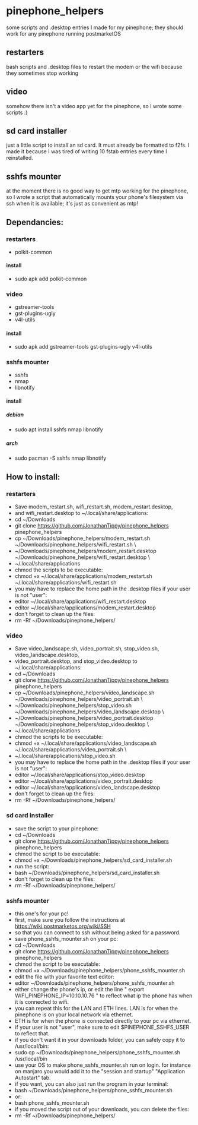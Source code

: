 # pinephone_helpers
some scripts and .desktop entries I made for my pinephone; they should work for any pinephone running postmarketOS

## restarters
bash scripts and .desktop files to restart the modem or the wifi because they sometimes stop working

## video
somehow there isn't a video app yet for the pinephone, so I wrote some scripts :) 

## sd card installer
just a little script to install an sd card. It must already be formatted to f2fs. I made it because I was tired of writing 10 fstab entries every time I reinstalled.

## sshfs mounter
at the moment there is no good way to get mtp working for the pinephone, so I wrote a script that automatically mounts your phone's filesystem via ssh when it is available; it's just as convenient as mtp!
## Dependancies:
### restarters
- polkit-common
#### install
- sudo apk add polkit-common
### video
- gstreamer-tools
- gst-plugins-ugly
- v4l-utils
#### install
- sudo apk add gstreamer-tools gst-plugins-ugly v4l-utils
### sshfs mounter
- sshfs
- nmap
- libnotify
#### install
##### debian
- sudo apt install sshfs nmap libnotify
##### arch
- sudo pacman -S sshfs nmap libnotify
## How to install:
### restarters
- Save modem_restart.sh, wifi_restart.sh, modem_restart.desktop,
- and wifi_restart.desktop to ~/.local/share/applications:
- cd ~/Downloads
- git clone https://github.com/JonathanTippy/pinephone_helpers pinephone_helpers
- cp ~/Downloads/pinephone_helpers/modem_restart.sh ~/Downloads/pinephone_helpers/wifi_restart.sh \
- ~/Downloads/pinephone_helpers/modem_restart.desktop ~/Downloads/pinephone_helpers/wifi_restart.desktop \
- ~/.local/share/applications
- chmod the scripts to be executable:
- chmod +x ~/.local/share/applications/modem_restart.sh ~/.local/share/applications/wifi_restart.sh
- you may have to replace the home path in the .desktop files if your user is not "user":
- editor ~/.local/share/applications/wifi_restart.desktop
- editor ~/.local/share/applications/modem_restart.desktop
- don't forget to clean up the files:
- rm -Rf ~/Downloads/pinephone_helpers/
### video
- Save video_landscape.sh, video_portrait.sh, stop_video.sh, video_landscape.desktop,
- video_portrait.desktop, and stop_video.desktop to ~/.local/share/applications:
- cd ~/Downloads
- git clone https://github.com/JonathanTippy/pinephone_helpers pinephone_helpers
- cp ~/Downloads/pinephone_helpers/video_landscape.sh ~/Downloads/pinephone_helpers/video_portrait.sh \
- ~/Downloads/pinephone_helpers/stop_video.sh ~/Downloads/pinephone_helpers/video_landscape.desktop \
- ~/Downloads/pinephone_helpers/video_portrait.desktop ~/Downloads/pinephone_helpers/stop_video.desktop \
- ~/.local/share/applications
- chmod the scripts to be executable:
- chmod +x ~/.local/share/applications/video_landscape.sh ~/.local/share/applications/video_portrait.sh \
- ~/.local/share/applications/stop_video.sh
- you may have to replace the home path in the .desktop files if your user is not "user":
- editor ~/.local/share/applications/stop_video.desktop
- editor ~/.local/share/applications/video_portrait.desktop
- editor ~/.local/share/applications/video_landscape.desktop
- don't forget to clean up the files:
- rm -Rf ~/Downloads/pinephone_helpers/
### sd card installer
- save the script to your pinephone:
- cd ~/Downloads
- git clone https://github.com/JonathanTippy/pinephone_helpers pinephone_helpers
- chmod the script to be executable:
- chmod +x ~/Downloads/pinephone_helpers/sd_card_installer.sh
- run the script:
- bash ~/Downloads/pinephone_helpers/sd_card_installer.sh
- don't forget to clean up the files:
- rm -Rf ~/Downloads/pinephone_helpers/
### sshfs mounter
- this one's for your pc!
- first, make sure you follow the instructions at https://wiki.postmarketos.org/wiki/SSH
- so that you can connect to ssh without being asked for a password.
- save phone_sshfs_mounter.sh on your pc:
- cd ~/Downloads
- git clone https://github.com/JonathanTippy/pinephone_helpers pinephone_helpers
- chmod the script to be executable:
- chmod +x ~/Downloads/pinephone_helpers/phone_sshfs_mounter.sh
- edit the file with your favorite text editor:
- editor ~/Downloads/pinephone_helpers/phone_sshfs_mounter.sh
- either change the phone's ip, or edit the line " export WIFI_PINEPHONE_IP=10.10.10.76 " to reflect what ip the phone has when it is connected to wifi.
- you can repeat this for the LAN and ETH lines. LAN is for when the pinephone is on your local network via ethernet.
- ETH is for when the phone is connected directly to your pc via ethernet.
- if your user is not "user", make sure to edit $PINEPHONE_SSHFS_USER to reflect that.
- if you don't want it in your downloads folder, you can safely copy it to /usr/local/bin:
- sudo cp ~/Downloads/pinephone_helpers/phone_sshfs_mounter.sh /usr/local/bin
- use your OS to make phone_sshfs_mounter.sh run on login. for instance on manjaro you would add it to the "session and startup" "Application Autostart" tab.
- if you want, you can also just run the program in your terminal:
- bash ~/Downloads/pinephone_helpers/phone_sshfs_mounter.sh
- or:
- bash phone_sshfs_mounter.sh
- if you moved the script out of your downloads, you can delete the files:
- rm -Rf ~/Downloads/pinephone_helpers/
